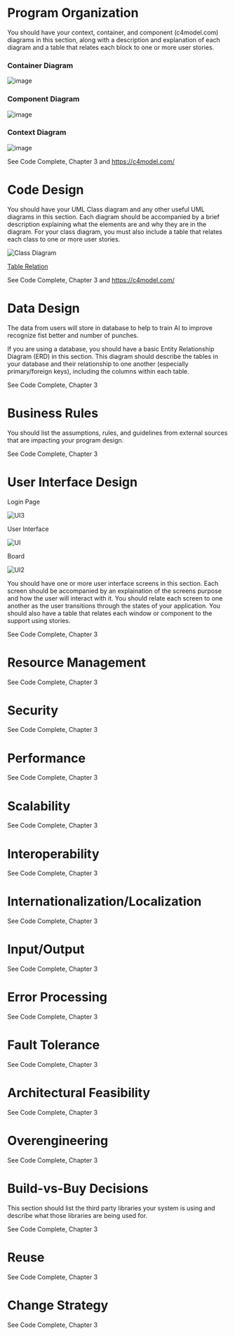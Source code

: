 # Program Organization

You should have your context, container, and component (c4model.com) diagrams in this section, along with a description and explanation of each diagram and a table that relates each block to one or more user stories. 

### Container Diagram
![image](https://user-images.githubusercontent.com/78665808/107889314-b1855600-6edf-11eb-9c50-bfac1f7035ae.png)
### Component Diagram
![image](https://user-images.githubusercontent.com/78665808/107889319-b5b17380-6edf-11eb-8f8a-87cca10c0d9b.png)
### Context Diagram
![image](https://user-images.githubusercontent.com/78665808/107889326-bb0ebe00-6edf-11eb-8eff-2bc0f5b9a003.png)


See Code Complete, Chapter 3 and https://c4model.com/

# Code Design

You should have your UML Class diagram and any other useful UML diagrams in this section. Each diagram should be accompanied by a brief description explaining what the elements are and why they are in the diagram. For your class diagram, you must also include a table that relates each class to one or more user stories. 

![Class Diagram](https://user-images.githubusercontent.com/78665808/107888831-d0ceb400-6edc-11eb-85be-ba46de9b8178.png)

[Table Relation](https://user-images.githubusercontent.com/78665808/107889256-518eaf80-6edf-11eb-8a10-918a9f320cdf.png)


See Code Complete, Chapter 3 and https://c4model.com/

# Data Design
The data from users will store in database to help to train AI to improve recognize fist better and number of punches.

If you are using a database, you should have a basic Entity Relationship Diagram (ERD) in this section. This diagram should describe the tables in your database and their relationship to one another (especially primary/foreign keys), including the columns within each table. 

See Code Complete, Chapter 3

# Business Rules

You should list the assumptions, rules, and guidelines from external sources that are impacting your program design. 

See Code Complete, Chapter 3

# User Interface Design
Login Page

![UI3](https://user-images.githubusercontent.com/69992661/107888549-eb079280-6eda-11eb-8a01-35c3f029b9a1.PNG)

User Interface

![UI](https://user-images.githubusercontent.com/69992661/107888546-e80ca200-6eda-11eb-837c-9c1ebcb3029d.png)

Board

![UI2](https://user-images.githubusercontent.com/69992661/107888547-e9d66580-6eda-11eb-84f3-b2839d5e7c93.png)

You should have one or more user interface screens in this section. Each screen should be accompanied by an explaination of the screens purpose and how the user will interact with it. You should relate each screen to one another as the user transitions through the states of your application. You should also have a table that relates each window or component to the support using stories. 

See Code Complete, Chapter 3

# Resource Management

See Code Complete, Chapter 3

# Security

See Code Complete, Chapter 3

# Performance

See Code Complete, Chapter 3

# Scalability

See Code Complete, Chapter 3

# Interoperability

See Code Complete, Chapter 3

# Internationalization/Localization

See Code Complete, Chapter 3

# Input/Output

See Code Complete, Chapter 3

# Error Processing

See Code Complete, Chapter 3

# Fault Tolerance

See Code Complete, Chapter 3

# Architectural Feasibility

See Code Complete, Chapter 3

# Overengineering

See Code Complete, Chapter 3

# Build-vs-Buy Decisions

This section should list the third party libraries your system is using and describe what those libraries are being used for.

See Code Complete, Chapter 3

# Reuse

See Code Complete, Chapter 3

# Change Strategy

See Code Complete, Chapter 3
